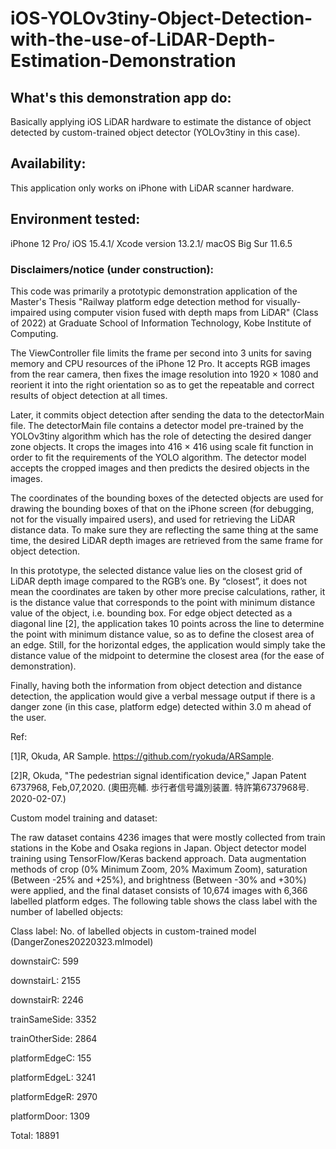 # iOS-YOLOv3tiny-Object-Detection-with-the-use-of-LiDAR-Depth-Estimation-Demonstration

## What's this demonstration app do:
Basically applying iOS LiDAR hardware to estimate the distance of object detected by custom-trained object detector (YOLOv3tiny in this case).

## Availability: 
This application only works on iPhone with LiDAR scanner hardware.

## Environment tested: 
iPhone 12 Pro/ iOS 15.4.1/ Xcode version 13.2.1/ macOS Big Sur 11.6.5

### Disclaimers/notice (under construction):
This code was primarily a prototypic demonstration application of the Master's Thesis "Railway platform edge detection method for visually-impaired using computer vision fused with depth maps from LiDAR" (Class of 2022) at Graduate School of Information Technology, Kobe Institute of Computing.

The ViewController file limits the frame per second into 3 units for saving memory and CPU resources of the iPhone 12 Pro. It accepts RGB images from the rear camera, then fixes the image resolution into 1920 × 1080 and reorient it into the right orientation so as to get the repeatable and correct results of object detection at all times.

Later, it commits object detection after sending the data to the detectorMain file. The detectorMain file contains a detector model pre-trained by the YOLOv3tiny algorithm which has the role of detecting the desired danger zone objects. It crops the images into 416 × 416 using scale fit function in order to fit the requirements of the YOLO algorithm.  The detector model accepts the cropped images and then predicts the desired objects in the images. 

The coordinates of the bounding boxes of the detected objects are used for drawing the bounding boxes of that on the iPhone screen (for debugging, not for the visually impaired users), and used for retrieving the LiDAR distance data. To make sure they are reflecting the same thing at the same time, the desired LiDAR depth images are retrieved from the same frame for object detection. 

In this prototype, the selected distance value lies on the closest grid of LiDAR depth image compared to the RGB’s one. By “closest”, it does not mean the coordinates are taken by other more precise calculations, rather, it is the distance value that corresponds to the point with minimum distance value of the object, i.e. bounding box. For edge object detected as a diagonal line [2], the application takes 10 points across the line to determine the point with minimum distance value, so as to define the closest area of an edge. Still, for the horizontal edges, the application would simply take the distance value of the midpoint to determine the closest area (for the ease of demonstration).

Finally, having both the information from object detection and distance detection, the application would give a verbal message output if there is a danger zone (in this case, platform edge) detected within 3.0 m ahead of the user.

Ref:

[1]R, Okuda, AR Sample. <https://github.com/ryokuda/ARSample>.

[2]R, Okuda, "The pedestrian signal identification device," Japan Patent 6737968, Feb,07,2020. 
(奧田亮輔. 歩行者信号識別装置. 特許第6737968号. 2020-02-07.)


Custom model training and dataset:

The raw dataset contains 4236 images that were mostly collected from train stations in the Kobe and Osaka regions in Japan. Object detector model training using TensorFlow/Keras backend approach. Data augmentation methods of crop (0% Minimum Zoom, 20% Maximum Zoom), saturation (Between -25% and +25%), and brightness (Between -30% and +30%) were applied, and the final dataset consists of 10,674 images with 6,366 labelled platform edges. The following table shows the class label with the number of labelled objects:

Class label: No. of labelled objects in custom-trained model (DangerZones20220323.mlmodel)

downstairC: 599

downstairL: 2155

downstairR: 2246

trainSameSide: 3352

trainOtherSide: 2864

platformEdgeC: 155

platformEdgeL: 3241

platformEdgeR: 2970

platformDoor: 1309

Total: 18891
